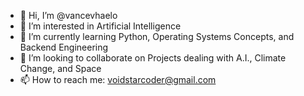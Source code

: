 - 👋 Hi, I’m @vancevhaelo
- 👀 I’m interested in Artificial Intelligence
- 🌱 I’m currently learning Python, Operating Systems Concepts, and Backend Engineering
- 💞️ I’m looking to collaborate on Projects dealing with A.I., Climate Change, and Space
- 📫 How to reach me: voidstarcoder@gmail.com

<!---
vancevhaelo/vancevhaelo is a ✨ special ✨ repository because its `README.md` (this file) appears on your GitHub profile.
You can click the Preview link to take a look at your changes.
--->
